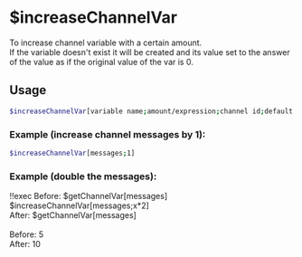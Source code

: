 # $increaseChannelVar

To increase channel variable with a certain amount.\
If the variable doesn't exist it will be created and its value set to the answer of the value as if the original value of the var is 0.

## Usage

```bash
$increaseChannelVar[variable name;amount/expression;channel id;default amount (default is 0)]
```

### Example (increase channel messages by 1):
```bash
$increaseChannelVar[messages;1]


```

### Example (double the messages):
<discord-messages>
          <discord-message :bot="false" role-color="#ffcc9a" author="Member">
        !!exec Before: $getChannelVar[messages]<br>$increaseChannelVar[messages;x*2]<br>After: $getChannelVar[messages]<br><br>
          </discord-message>
          <discord-message :bot="true" role-color="#0099ff" author="Custom Command" avatar="https://media.discordapp.net/avatars/725721249652670555/781224f90c3b841ba5b40678e032f74a.webp">
        Before: 5<br>After: 10
        </discord-message>
</discord-messages>
